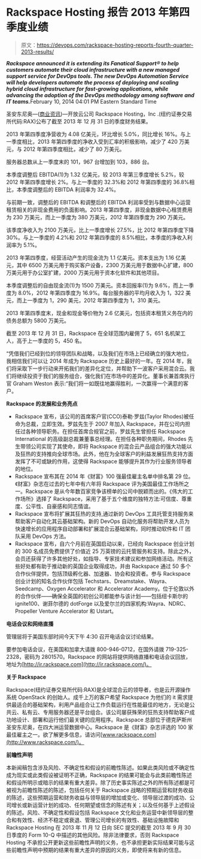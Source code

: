 # Rackspace Hosting 报告 2013 年第四季度业绩

> 原文：<https://devops.com/rackspace-hosting-reports-fourth-quarter-2013-results/>

***Rackspace announced it is extending its Fanatical Support® to help customers automate their cloud infrastructure with a new managed support service for DevOps tools. The new DevOps Automation Service will help developers automate the process of deploying and scaling hybrid cloud infrastructure for fast-growing applications, while advancing the adoption of the DevOps methodology among software and IT teams.***<time itemprop="dateModified" datetime="2014-02-10T21:01:00Z">February 10, 2014 04:01 PM Eastern Standard Time</time>

圣安东尼奥—([商业资讯](http://www.businesswire.com/))—开放云公司 Rackspace Hosting，Inc .(纽约证券交易所代码:RAX)公布了截至 2013 年 12 月 31 日的季度财务结果。

2013 年第四季度净营收为 4.08 亿美元，环比增长 5.0%，同比增长 16%。与上一季度相比，2013 年第四季度的净收入受到汇率的积极影响，减少了 420 万美元，与 2012 年第四季度相比，减少了 80 万美元。

服务器总数从上一季度末的 101，967 台增加到 103，886 台。

本季度调整后 EBITDA(1)为 1.32 亿美元，较 2013 年第三季度增长 5.2%，较 2012 年第四季度增长 2%。与上一季度的 32.3%和 2012 年第四季度的 36.8%相比，本季度调整后的 EBITDA 利润率为 32.4%。

与前期一致，调整后的 EBITDA 和调整后的 EBITDA 利润率受到与数据中心运营租赁相关的非现金费用的负面影响。2013 年第四季度，非现金数据中心租赁费用为 230 万美元，而上一季度为 380 万美元，2012 年第四季度为 290 万美元。

该季度净收入为 2100 万美元，比上一季度增长 27.5%，比 2012 年第四季度下降 30%。与上一季度的 4.2%和 2012 年第四季度的 8.5%相比，本季度的净收入利润率为 5.1%。

2013 年第四季度，经营活动产生的现金流为 1.1 亿美元。资本支出为 1.16 亿美元，其中 6500 万美元用于购买客户设备，2300 万美元用于数据中心扩建，800 万美元用于办公室扩建，2000 万美元用于资本化软件和其他项目。

本季度调整后的自由现金流(1)为 1500 万美元。资本回报率(1)为 9.6%，而上一季度为 8.0%，2012 年第四季度为 16.9%。每台服务器的平均月收入为 1，322 美元，而上一季度为 1，290 美元，2012 年第四季度为 1，310 美元。

2013 年第四季度末，现金和现金等价物为 2.6 亿美元，包括资本租赁义务在内的债务总额为 5800 万美元。

截至 2013 年 12 月 31 日，Rackspace 在全球范围内雇佣了 5，651 名机架工人，高于上一季度的 5，450 名。

“凭借我们已经到位的领导团队和战略，以及我们在市场上已经确立的强大地位，我相信我们可以让 2014 年成为 Rackspace 历史上最好的一年。在 2014 年，我们将采取下一步行动来开拓我们的差异化定位，并帮助下一波客户采用混合云。我们将继续投资于我们的服务组合，强化我们在市场中的差异化。董事长兼首席执行官 Graham Weston 表示:“我们将一如既往地赢得胜利，一次赢得一个满意的客户。

**Rackspace 的发展和业务亮点**

*   Rackspace 宣布，该公司的首席客户官(CCO)泰勒·罗兹(Taylor Rhodes)被任命为总裁，立即生效。罗兹先生于 2007 年加入 Rackspace，并在公司内担任过各种领导职务。在担任首席合规官之前，罗兹先生曾担任 Rackspace International 的高级副总裁兼董事总经理。在担任各种职务期间，Rhodes 先生带领公司实现了其使命，即将 Rackspace 的混合云产品组合的强大功能以及狂热的支持推向全球市场。此外，他在为全球客户的利益发展狂热支持方面发挥了不可或缺的作用，这使得 Rackspace 能够提升其作为行业服务领导者的地位。
*   Rackspace 宣布其在 2014 年《财富》100 强最佳雇主名单中排名第 29 位。《财富》杂志在过去的七年中有六年将 Rackspace 评为美国最佳工作场所之一。Rackspace 是从今年数百家竞争该榜单的公司中脱颖而出的。《伟大的工作场所》选择了 Rackspace，采用了基于五个维度的独特方法:可信度、尊重度、公平性、自豪感和同志情谊。
*   Rackspace 宣布将扩展其狂热的支持,通过新的 DevOps 工具托管支持服务来帮助客户自动化其云基础架构。新的 DevOps 自动化服务将帮助开发人员为快速增长的应用程序自动部署和扩展混合云基础架构，同时推动软件和 IT 团队采用 DevOps 方法。
*   Rackspace 宣布，自六个月前在英国启动以来，已经向 Rackspace 创业计划的 300 名成员免费提供了价值近 25 万英镑的云托管服务和支持。除此之外，会员还获得了许多其他好处，如指导、专家技术建议和参加网络活动。所有这些好处都有助于推动新的英国企业取得成功，并由 Rackspace 通过 50 多个合作伙伴提供，包括顶级孵化器、加速器、协会和投资者。参与 Rackspace 创业计划的知名合作伙伴包括 Techstars、Dreamstake、Wayra、Seedcamp、Oxygen Accelerator 和 Accelerator Academy。位于伦敦以外的合作伙伴——确保全英国的初创公司都能参与该计划——包括纽卡斯尔的 ignite100、谢菲尔德的 dotForge 以及爱尔兰的四家机构:Wayra、NDRC、Propeller Venture Accelerator 和 Ustart。

**电话会议和网络直播**

管理层将于美国东部时间今天下午 4:30 召开电话会议讨论结果。

要参加电话会议，在美国和加拿大请拨 800-946-0712，在国外请拨 719-325-2328，密码为 2801570。Rackspace 的网站将提供网络直播和电话会议回放，地址为[http://ir.rackspace.com](http://ir.rackspace.com/)。

**关于 Rackspace**

Rackspace(纽约证券交易所代码:RAX)是全球混合云的领导者，也是云开源操作系统 OpenStack 的创始人。成千上万的客户希望 Rackspace 为他们的 it 需求提供最适合的基础架构，利用产品组合让工作负载运行在性能最佳的地方，无论是公共云、私有云、专用服务器还是平台组合。该公司屡获殊荣的狂热支持帮助客户成功地设计、部署和运行他们最关键的应用程序。Rackspace 总部位于德克萨斯州圣安东尼奥，在四大洲运营数据中心。Rackspace 是《财富》杂志评选的 100 家最佳雇主之一。欲了解更多信息，请访问[www.rackspace.com](http://www.rackspace.com/)。

**前瞻性声明**

本新闻稿包含涉及风险、不确定性和假设的前瞻性陈述。如果此类风险或不确定性成为现实或此类假设被证明不正确，Rackspace 的结果可能会与此类前瞻性陈述和假设所明示或暗示的结果有重大差异。除了历史事实陈述之外的所有陈述都是可被视为前瞻性陈述的陈述，包括任何关于 Rackspace 战略的预期运营和财务收益的陈述，这些预期运营和财务收益与领导层的增加或变化、领导层过渡的成功、公司增长或新运营计划的成功、任何期望或信念的陈述有关；以及任何基于上述假设的陈述。风险、不确定性和假设包括 Rackspace 文化和业务运营中新领导层的整合和有效性、经济不稳定或衰退、管理公司增长的有效性、基础设施故障和 Rackspace Hosting 在 2013 年 11 月 12 日向 SEC 提交的截至 2013 年 9 月 30 日季度的 Form 10-Q 中描述的其他风险。除非法律要求，否则 Rackspace Hosting 不承担公开更新这些前瞻性声明的义务，也不承担更新实际结果可能与这些前瞻性声明中预期的结果有重大差异的原因的义务，即使将来有新的信息。
